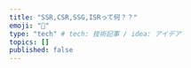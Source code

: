 ```yaml
---
title: "SSR,CSR,SSG,ISRって何？？"
emoji: "💭"
type: "tech" # tech: 技術記事 / idea: アイデア
topics: []
published: false
---
```

